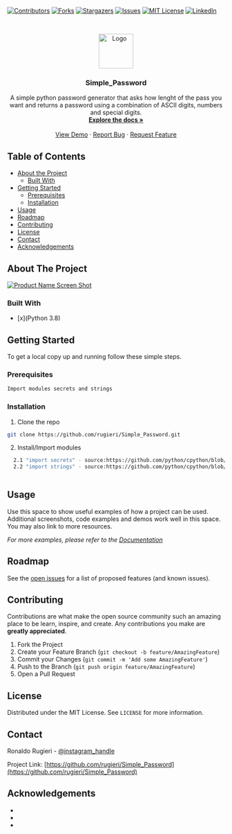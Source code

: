 <!--
*** Thanks for checking out this README Template. If you have a suggestion that would
*** make this better, please fork the repo and create a pull request or simply open
*** an issue with the tag "enhancement".
*** Thanks again! Now go create something AMAZING! :D
***
***
***
*** To avoid retyping too much info. Do a search and replace for the following:
*** github_username, repo_name, twitter_handle, email
-->





<!-- PROJECT SHIELDS -->
<!--
*** I'm using markdown "reference style" links for readability.
*** Reference links are enclosed in brackets [ ] instead of parentheses ( ).
*** See the bottom of this document for the declaration of the reference variables
*** for contributors-url, forks-url, etc. This is an optional, concise syntax you may use.
*** https://www.markdownguide.org/basic-syntax/#reference-style-links
-->
[![Contributors][contributors-shield]][contributors-url]
[![Forks][forks-shield]][forks-url]
[![Stargazers][stars-shield]][stars-url]
[![Issues][issues-shield]][issues-url]
[![MIT License][license-shield]][license-url]
[![LinkedIn][linkedin-shield]][linkedin-url]



<!-- PROJECT LOGO -->
<br />
<p align="center">
  <a href="https://github.com/rugieri/Simple_Password">
    <img src="https://www.google.com/url?sa=i&url=https%3A%2F%2Fwww.python.org%2Fcommunity%2Flogos%2F&psig=AOvVaw1Gij4lMwxTEpXTaZbnIeEL&ust=1603125431939000&source=images&cd=vfe&ved=0CAIQjRxqFwoTCOjV-eDJvuwCFQAAAAAdAAAAABAD" alt="Logo" width="80" height="80">
  </a>

  <h3 align="center">Simple_Password</h3>

  <p align="center">
    A simple python password generator that asks how lenght of the pass you want
and returns a password using a combination of ASCII digits, numbers and special digits.
    <br />
    <a href="https://github.com/rugieri/Simple_Password"><strong>Explore the docs »</strong></a>
    <br />
    <br />
    <a href="https://github.com/rugieri/Simple_Password">View Demo</a>
    ·
    <a href="https://github.com/rugieri/Simple_Password">Report Bug</a>
    ·
    <a href="https://github.com/rugieri/Simple_Password">Request Feature</a>
  </p>
</p>



<!-- TABLE OF CONTENTS -->
## Table of Contents

* [About the Project](#about-the-project)
  * [Built With](#built-with)
* [Getting Started](#getting-started)
  * [Prerequisites](#prerequisites)
  * [Installation](#installation)
* [Usage](#usage)
* [Roadmap](#roadmap)
* [Contributing](#contributing)
* [License](#license)
* [Contact](#contact)
* [Acknowledgements](#acknowledgements)



<!-- ABOUT THE PROJECT -->
## About The Project

[![Product Name Screen Shot][product-screenshot]](https://example.com)



### Built With

* [x](Python 3.8)




<!-- GETTING STARTED -->
## Getting Started

To get a local copy up and running follow these simple steps.

### Prerequisites



```sh
Import modules secrets and strings
```

### Installation

1. Clone the repo
```sh
git clone https://github.com/rugieri/Simple_Password.git
```
2. Install/Import modules
```sh
  2.1 "import secrets" - source:https://github.com/python/cpython/blob/3.9/Lib/secrets.py 
  2.2 "import strings" - source:https://github.com/python/cpython/blob/3.9/Lib/string.py
  
```




<!-- USAGE EXAMPLES -->
## Usage

Use this space to show useful examples of how a project can be used. Additional screenshots, code examples and demos work well in this space. You may also link to more resources.

_For more examples, please refer to the [Documentation](https://example.com)_



<!-- ROADMAP -->
## Roadmap

See the [open issues](https://github.com/rugieri/Simple_Password/issues) for a list of proposed features (and known issues).



<!-- CONTRIBUTING -->
## Contributing

Contributions are what make the open source community such an amazing place to be learn, inspire, and create. Any contributions you make are **greatly appreciated**.

1. Fork the Project
2. Create your Feature Branch (`git checkout -b feature/AmazingFeature`)
3. Commit your Changes (`git commit -m 'Add some AmazingFeature'`)
4. Push to the Branch (`git push origin feature/AmazingFeature`)
5. Open a Pull Request



<!-- LICENSE -->
## License

Distributed under the MIT License. See `LICENSE` for more information.



<!-- CONTACT -->
## Contact

Ronaldo Rugieri - [@instagram_handle](https://www.instagram.com/ronaldo_rugieri) 

Project Link: [https://github.com/rugieri/Simple_Password](https://github.com/rugieri/Simple_Password)



<!-- ACKNOWLEDGEMENTS -->
## Acknowledgements

* []()
* []()
* []()





<!-- MARKDOWN LINKS & IMAGES -->
<!-- https://www.markdownguide.org/basic-syntax/#reference-style-links -->
[contributors-shield]: https://img.shields.io/github/contributors/rugieri/repo.svg?style=flat-square
[contributors-url]: https://github.com/rugieri/repo/graphs/contributors
[forks-shield]: https://img.shields.io/github/forks/rugieri/repo.svg?style=flat-square
[forks-url]: https://github.com/rugieri/repo/network/members
[stars-shield]: https://img.shields.io/github/stars/rugieri/repo.svg?style=flat-square
[stars-url]: https://github.com/rugieri/repo/stargazers
[issues-shield]: https://img.shields.io/github/issues/rugieri/repo.svg?style=flat-square
[issues-url]: https://github.com/rugieri/repo/issues
[license-shield]: https://img.shields.io/github/license/rugieri/repo.svg?style=flat-square
[license-url]: https://github.com/rugieri/repo/blob/master/LICENSE.txt
[linkedin-shield]: https://img.shields.io/badge/-LinkedIn-black.svg?style=flat-square&logo=linkedin&colorB=555
[linkedin-url]: https://linkedin.com/in/rugieri
[product-screenshot]: images/screenshot.png

